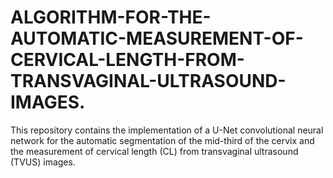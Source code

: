 # ALGORITHM-FOR-THE-AUTOMATIC-MEASUREMENT-OF-CERVICAL-LENGTH-FROM-TRANSVAGINAL-ULTRASOUND-IMAGES.
This repository contains the implementation of a U-Net convolutional neural network for the automatic segmentation of the mid-third of the cervix and the measurement of cervical length (CL) from transvaginal ultrasound (TVUS) images.
